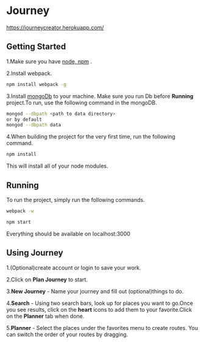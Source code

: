 # Journey
https://journeycreator.herokuapp.com/

## Getting Started
1.Make sure you have [node, npm](https://nodejs.org/en/) .

2.Install webpack.

```bash
npm install webpack -g
```

3.Install [mongoDb](https://docs.mongodb.com/getting-started/shell/tutorial/install-mongodb-on-os-x/) to your machine.
Make sure you run Db before **Running** project.To run, use the following command in the mongoDB.
```bash
mongod --dbpath <path to data directory>
or by default
mongod --dbpath data
```
4.When building the project for the very first time, run the following command.
```bash
npm install
```

This will install all of your node modules.

## Running
To run the project, simply run the following commands.
```bash
webpack -w
```
```bash
npm start
```
Everything should be available on localhost:3000

## Using Journey

1.(Optional)create account or login to save your work.

2.Click on **Plan Journey** to start.

3.**New Journey** - Name  your journey and fill out (optional)things to do.

4.**Search** - Using two search bars, look up for places you want to go.Once you see results, click on the **heart** icons to add them to your favorite.Click on the **Planner** tab when done.

5.**Planner** - Select the places under the favorites menu to create routes. You can switch the order of your routes by dragging.

